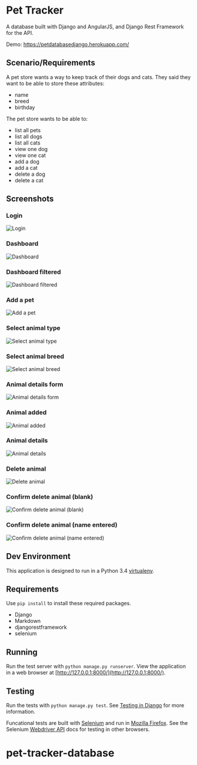 # Pet Tracker

A database built with Django and AngularJS, and Django Rest Framework for the API.

Demo: https://petdatabasedjango.herokuapp.com/

## Scenario/Requirements

A pet store wants a way to keep track of their dogs and cats.
They said they want to be able to store these attributes:

* name
* breed
* birthday

The pet store wants to be able to:

* list all pets
* list all dogs
* list all cats
* view one dog
* view one cat
* add a dog
* add a cat
* delete a dog
* delete a cat

## Screenshots

### Login
![Login](https://github.com/sarahschoonmaker/pet-tracker/blob/eef3c39ad7c32a35e8f878d1267389789f4b212f/00-login.png)
### Dashboard
![Dashboard](https://github.com/sarahschoonmaker/pet-tracker/blob/eef3c39ad7c32a35e8f878d1267389789f4b212f/01-dashboard.png)
### Dashboard filtered
![Dashboard filtered](https://github.com/sarahschoonmaker/pet-tracker/blob/eef3c39ad7c32a35e8f878d1267389789f4b212f/02-dashboard-filtered.png)
### Add a pet
![Add a pet](https://github.com/sarahschoonmaker/pet-tracker/blob/eef3c39ad7c32a35e8f878d1267389789f4b212f/04-add-a-pet.png)
### Select animal type
![Select animal type](https://github.com/sarahschoonmaker/pet-tracker/blob/eef3c39ad7c32a35e8f878d1267389789f4b212f/05-select-animal-type.png)
### Select animal breed
![Select animal breed](https://github.com/sarahschoonmaker/pet-tracker/blob/eef3c39ad7c32a35e8f878d1267389789f4b212f/06-select-animal-breed.png)
### Animal details form
![Animal details form](https://github.com/sarahschoonmaker/pet-tracker/blob/eef3c39ad7c32a35e8f878d1267389789f4b212f/07-animal-details-form.png)
### Animal added
![Animal added](https://github.com/sarahschoonmaker/pet-tracker/blob/eef3c39ad7c32a35e8f878d1267389789f4b212f/08-animal-added.png)
### Animal details
![Animal details](https://github.com/sarahschoonmaker/pet-tracker/blob/eef3c39ad7c32a35e8f878d1267389789f4b212f/09-animal-details.png)
### Delete animal
![Delete animal](https://github.com/sarahschoonmaker/pet-tracker/blob/eef3c39ad7c32a35e8f878d1267389789f4b212f/10-delete-animal.png)
### Confirm delete animal (blank)
![Confirm delete animal (blank)](https://github.com/sarahschoonmaker/pet-tracker/blob/eef3c39ad7c32a35e8f878d1267389789f4b212f/11-confirm-delete-animal-blank.png)
### Confirm delete animal (name entered)
![Confirm delete animal (name entered)](https://github.com/sarahschoonmaker/pet-tracker/blob/eef3c39ad7c32a35e8f878d1267389789f4b212f/12-confirm-delete-animal-name-enetered.png)

## Dev Environment

This application is designed to run in a Python 3.4
[virtualenv](https://virtualenv.pypa.io/en/latest/).

## Requirements

Use `pip install` to install these required packages.

* Django
* Markdown
* djangorestframework
* selenium

## Running

Run the test server with `python manage.py runserver`. View the application in
a web browser at [http://127.0.0.1:8000/](http://127.0.0.1:8000/).

## Testing

Run the tests with `python manage.py test`. See
[Testing in Django](https://docs.djangoproject.com/en/1.8/topics/testing/) for
more information.

Funcational tests are built with
[Selenium](https://selenium-python.readthedocs.org/) and run in
[Mozilla Firefox](https://www.mozilla.org/en-US/firefox/products/). See the
Selenium [Webdriver API](https://selenium-python.readthedocs.org/api.html) docs
for testing in other browsers.


# pet-tracker-database
